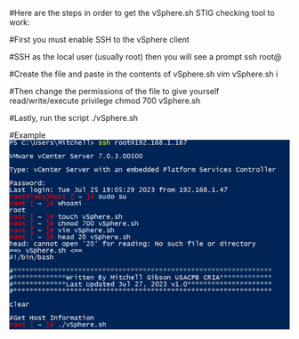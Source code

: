 #Here are the steps in order to get the vSphere.sh STIG checking tool to work:


#First you must enable SSH to the vSphere client

#SSH as the local user (usually root) then you will see a prompt
  ssh root@<IPaddr>

#Create the file and paste in the contents of vSphere.sh
  vim vSphere.sh
  i
  <paste>

#Then change the permissions of the file to give yourself read/write/execute privilege
  chmod 700 vSphere.sh

#Lastly, run the script
  ./vSphere.sh



#Example
![alt text](https://github.com/TNiconic/CCRI/blob/main/VMware/vsphere_tutorial.png?raw=true)
